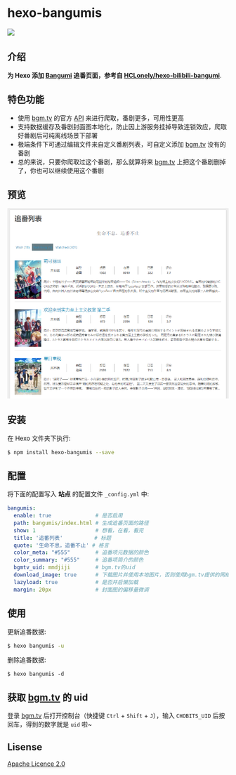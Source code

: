 # hexo-bangumis

[![](https://nodei.co/npm/hexo-bangumis.png?downloads=true&downloadRank=true&stars=true)](https://www.npmjs.com/package/hexo-bangumis)

## 介绍

**为 Hexo 添加 [Bangumi](https://bangumi.tv/) 追番页面，参考自 [HCLonely/hexo-bilibili-bangumi](https://github.com/HCLonely/hexo-bilibili-bangumi)**.

## 特色功能

* 使用 [bgm.tv](https://bgm.tv) 的官方 [API](https://github.com/bangumi/api) 来进行爬取，番剧更多，可用性更高
* 支持数据缓存及番剧封面图本地化，防止因上游服务挂掉导致连锁效应，爬取好番剧后可纯离线场景下部署
* 极端条件下可通过编辑文件来自定义番剧列表，可自定义添加 [bgm.tv](https://bgm.tv) 没有的番剧
* 总的来说，只要你爬取过这个番剧，那么就算将来 [bgm.tv](https://bgm.tv) 上把这个番剧删掉了，你也可以继续使用这个番剧

## 预览

![](img/preview.png)

## 安装

在 Hexo 文件夹下执行:
```bash
$ npm install hexo-bangumis --save
```

## 配置

将下面的配置写入 **站点** 的配置文件 `_config.yml` 中:

``` yaml
bangumis:
  enable: true              # 是否启用
  path: bangumis/index.html # 生成追番页面的路径
  show: 1                   # 想看，在看，看完
  title: '追番列表'          # 标题
  quote: '生命不息，追番不止' # 格言
  color_meta: "#555"        # 追番项元数据的颜色
  color_summary: "#555"     # 追番项简介的颜色
  bgmtv_uid: mmdjiji        # bgm.tv的uid
  download_image: true      # 下载图片并使用本地图片，否则使用bgm.tv提供的网络图源
  lazyload: true            # 是否开启懒加载
  margin: 20px              # 封面图的偏移量微调
```

## 使用

更新追番数据:
```bash
$ hexo bangumis -u
```

删除追番数据:
```
$ hexo bangumis -d
```

## 获取 [bgm.tv](https://bgm.tv) 的 uid

登录 [bgm.tv](https://bgm.tv) 后打开控制台（快捷键 `Ctrl` + `Shift` + `J`），输入 `CHOBITS_UID` 后按回车，得到的数字就是 `uid` 啦~

## Lisense

[Apache Licence 2.0](LICENSE)
